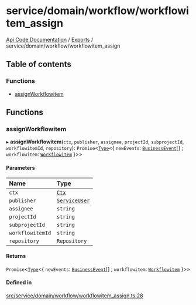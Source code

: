 # service/domain/workflow/workflowitem\_assign
 
[Api Code Documentation](../README.md) / [Exports](../modules.md) / service/domain/workflow/workflowitem\_assign

## Table of contents

### Functions

- [assignWorkflowitem](service_domain_workflow_workflowitem_assign.md#assignworkflowitem)

## Functions

### assignWorkflowitem

▸ **assignWorkflowitem**(`ctx`, `publisher`, `assignee`, `projectId`, `subprojectId`, `workflowitemId`, `repository`): `Promise`<[`Type`](result.md#type)<{ `newEvents`: [`BusinessEvent`](service_domain_business_event.md#businessevent)[] ; `workflowitem`: [`Workflowitem`](../interfaces/service_domain_workflow_workflowitem.Workflowitem.md)  }\>\>

#### Parameters

| Name | Type |
| :------ | :------ |
| `ctx` | [`Ctx`](../interfaces/lib_ctx.Ctx.md) |
| `publisher` | [`ServiceUser`](../interfaces/service_domain_organization_service_user.ServiceUser.md) |
| `assignee` | `string` |
| `projectId` | `string` |
| `subprojectId` | `string` |
| `workflowitemId` | `string` |
| `repository` | `Repository` |

#### Returns

`Promise`<[`Type`](result.md#type)<{ `newEvents`: [`BusinessEvent`](service_domain_business_event.md#businessevent)[] ; `workflowitem`: [`Workflowitem`](../interfaces/service_domain_workflow_workflowitem.Workflowitem.md)  }\>\>

#### Defined in

[src/service/domain/workflow/workflowitem_assign.ts:28](https://github.com/openkfw/TruBudget/blob/f6ee764/api/src/service/domain/workflow/workflowitem_assign.ts#L28)
